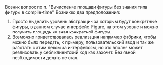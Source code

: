 Возник вопрос по п. "Вычисление площади фигуры без знания типа фигуры в compile-time".
Возникло два предположения:
1. Просто выделить уровень абстракции за которым будут конкретные фигуры, в данном случае интерфейс IFigure, на этом уровне и можно получить площадь не зная конкретной фигуры.
2. Возможно приветствовалась реализация напрммер фабрики, чтобы можно было передать, к примеру, пользовательский ввод и так же работать с этим делом за интерфейсом, но это вполне может реализовать у себя клиентский код как захочет. Без явной необходимости делать не стал.
